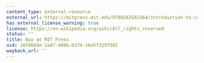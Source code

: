 ```yaml
---
content_type: external-resource
external_url: https://mitpress.mit.edu/9780262542364/introduction-to-computation-and-programming-using-python/
has_external_license_warning: true
license: https://en.wikipedia.org/wiki/All_rights_reserved
status: ''
title: Buy at MIT Press
uid: 18f8664e-1a47-408b-b374-16e5f3297582
wayback_url: ''
---
```

